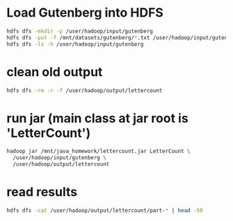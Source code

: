 # Load Gutenberg into HDFS
```bash
hdfs dfs -mkdir -p /user/hadoop/input/gutenberg
hdfs dfs -put -f /mnt/datasets/gutenberg/*.txt /user/hadoop/input/gutenberg/
hdfs dfs -ls -h /user/hadoop/input/gutenberg
```

# clean old output
```bash
hdfs dfs -rm -r -f /user/hadoop/output/lettercount
```

# run jar (main class at jar root is 'LetterCount')
```bash
hadoop jar /mnt/java_homework/lettercount.jar LetterCount \
  /user/hadoop/input/gutenberg \
  /user/hadoop/output/lettercount
```

# read results
```bash
hdfs dfs -cat /user/hadoop/output/lettercount/part-* | head -50
```
